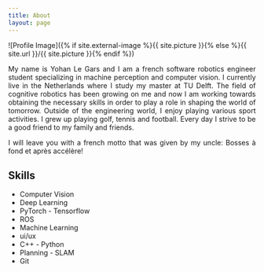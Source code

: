 ```yaml
---
title: About
layout: page
---
```

![Profile Image]({% if site.external-image %}{{ site.picture }}{% else %}{{ site.url }}/{{ site.picture }}{% endif %})
<div style="text-align: justify">
<p>My name is Yohan Le Gars and I am a french software robotics engineer student specializing in machine perception and computer vision. I currently live in the Netherlands where I study my master at TU Delft. The field of cognitive robotics has been growing on me and now I am working
towards obtaining the necessary skills in order to play a role in shaping the world of tomorrow. Outside of the engineering world, I enjoy playing various sport activities. I grew up playing golf, tennis and football. Every day I strive to be a good friend to my family and friends.</p>

<p>I will leave you with a french motto that was given by my uncle: Bosses à fond et après accélère!</p>
</div>
<h2>Skills</h2>

<ul class="skill-list">
	<li>Computer Vision</li>
	<li>Deep Learning</li>
	<li>PyTorch - Tensorflow</li>
	<li>ROS</li>
	<li>Machine Learning</li>
	<li>ui/ux</li>
	<li>C++ - Python</li>
	<li>Planning - SLAM</li>
	<li>Git</li>
	
</ul>

<!-- <h2>Projects</h2> -->

<!-- <ul>
	<li><a href="https://github.com/yohanlegars/RRT_RRT-star_mobilerobot_pygame">mobilerobot_pygame</a></li>
	<li><a href="https://github.com/yohanlegars/Hand-Commands">Hand commands vision project</a></li>
	
</ul> -->
